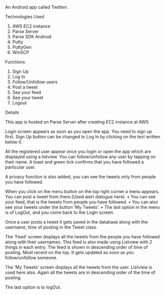 An Android app called Twitterr.

Technologies Used

1.	AWS EC2 instance
2.	Parse Server
3.	Parse SDK Android
4.	Putty
5.	PuttyGen
6.	WinSCP

Functions

1.	Sign Up
2.	Log In
3.	Follow/Unfollow users
4.	Post a tweet
5.	See your feed
6.	See your tweet
7.	Logout

Details

This app is hosted on Parse Server after creating EC2 instance at AWS

Login screen appears as soon as you open the app. You need to sign up first. Sign Up button can be changed to Log In by clicking on the text written below it.

All the registered user appear once you login or open the app which are displayed using a listview. 
You can follow/unfollow any user by tapping on their name. A toast and green tick confirms that you have followed a particular user.

A privacy function is also added, you can see the tweets only from people you have followed.

When you click on the menu button on the top right corner a menu appears. You can post a tweet from there.(Used alert dialogue here).
•	You can see your feed, that is the tweets from people you have followed. 
•	You can also see your tweets under the button 'My Tweets'. 
•	The last option in the menu is of LogOut, and you come back to the LogIn screen.

Once a user posts a tweet it gets saved in the database along with the username, time of posting in the Tweet class.

The 'Feed' screen displays all the tweets from the people you have followed along with their usernames. This feed is also made using Listview with 2 things in each entry. The feed is shown in descending order of time of posting. Most recent on the top. It gets updated as soon as you follow/unfollow someone.

The 'My Tweets' screen displays all the tweets from the user. Listview is used here also. Again all the tweets are in descending order of the time of posting.

The last option is to logOut.


